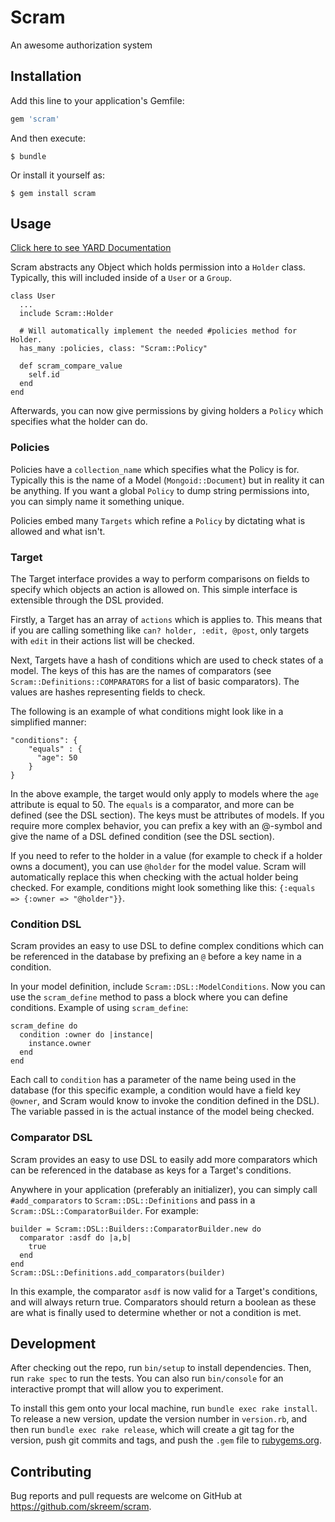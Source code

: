 # Scram
An awesome authorization system

## Installation

Add this line to your application's Gemfile:

```ruby
gem 'scram'
```

And then execute:

    $ bundle

Or install it yourself as:

    $ gem install scram

## Usage

[Click here to see YARD Documentation](http://www.rubydoc.info/github/skreem/scram/master)

Scram abstracts any Object which holds permission into a `Holder` class. Typically, this will included inside of a `User` or a `Group`.

```
class User
  ...
  include Scram::Holder

  # Will automatically implement the needed #policies method for Holder.
  has_many :policies, class: "Scram::Policy"

  def scram_compare_value
    self.id
  end
end
```

Afterwards, you can now give permissions by giving holders a `Policy` which specifies what the holder can do.

### Policies
Policies have a `collection_name` which specifies what the Policy is for. Typically this is the name of a Model (`Mongoid::Document`) but in reality it can be anything. If you want a global `Policy` to dump string permissions into, you can simply name it something unique.

Policies embed many `Targets` which refine a `Policy` by dictating what is allowed and what isn't.

### Target
The Target interface provides a way to perform comparisons on fields to specify which objects an action is allowed on. This simple interface is extensible through the DSL provided.

Firstly, a Target has an array of `actions` which is applies to. This means that if you are calling something like `can? holder, :edit, @post`, only targets with `edit` in their actions list will be checked.

Next, Targets have a hash of conditions which are used to check states of a model. The keys of this has are the names of comparators (see `Scram::Definitions::COMPARATORS` for a list of basic comparators). The values are hashes representing fields to check.

The following is an example of what conditions might look like in a simplified manner:
```
"conditions": {
    "equals" : {
      "age": 50
    }
}
```
In the above example, the target would only apply to models where the `age` attribute is equal to 50. The `equals` is a comparator, and more can be defined (see the DSL section). The keys must be attributes of models. If you require more complex behavior, you can prefix a key with an @-symbol and give the name of a DSL defined condition (see the DSL section).

If you need to refer to the holder in a value (for example to check if a holder owns a document), you can use `@holder` for the model value. Scram will automatically replace this when checking with the actual holder being checked. For example, conditions might look something like this: `{:equals => {:owner => "@holder"}}`.

### Condition DSL
Scram provides an easy to use DSL to define complex conditions which can be referenced in the database by prefixing an `@` before a key name in a condition.

In your model definition, include `Scram::DSL::ModelConditions`. Now you can use the `scram_define` method to pass a block where you can define conditions.
Example of using `scram_define`:
```
scram_define do
  condition :owner do |instance|
    instance.owner
  end
end
```

Each call to `condition` has a parameter of the name being used in the database (for this specific example, a condition would have a field key `@owner`, and Scram would know to invoke the condition defined in the DSL). The variable passed in is the actual instance of the model being checked.

### Comparator DSL
Scram provides an easy to use DSL to easily add more comparators which can be referenced in the database as keys for a Target's conditions.

Anywhere in your application (preferably an initializer), you can simply call `#add_comparators` to `Scram::DSL::Definitions` and pass in a `Scram::DSL::ComparatorBuilder`. For example:

```
builder = Scram::DSL::Builders::ComparatorBuilder.new do
  comparator :asdf do |a,b|
    true
  end
end
Scram::DSL::Definitions.add_comparators(builder)
```

In this example, the comparator `asdf` is now valid for a Target's conditions, and will always return true. Comparators should return a boolean as these are what is finally used to determine whether or not a condition is met.

## Development

After checking out the repo, run `bin/setup` to install dependencies. Then, run `rake spec` to run the tests. You can also run `bin/console` for an interactive prompt that will allow you to experiment.

To install this gem onto your local machine, run `bundle exec rake install`. To release a new version, update the version number in `version.rb`, and then run `bundle exec rake release`, which will create a git tag for the version, push git commits and tags, and push the `.gem` file to [rubygems.org](https://rubygems.org).

## Contributing

Bug reports and pull requests are welcome on GitHub at https://github.com/skreem/scram.
